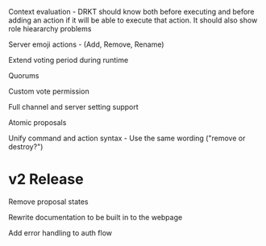 Context evaluation - DRKT should know both before executing and before adding an action if it will be able to execute that action. It should also show role hieararchy problems

Server emoji actions - (Add, Remove, Rename)

Extend voting period during runtime

Quorums

Custom vote permission

Full channel and server setting support

Atomic proposals

Unify command and action syntax - Use the same wording ("remove or destroy?")

# v2 Release

Remove proposal states

Rewrite documentation to be built in to the webpage

Add error handling to auth flow
